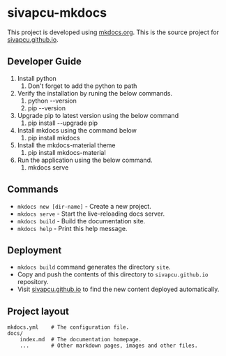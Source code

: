 # sivapcu-mkdocs

This project is developed using [mkdocs.org](http://mkdocs.org). This is the source project for [sivapcu.github.io](http://sivapcu.github.io). 

## Developer Guide
1. Install python
    1. Don't forget to add the python to path
2. Verify the installation by runing the below commands.
    1. python --version
    2. pip --version
3. Upgrade pip to latest version using the below command
    1. pip install --upgrade pip
4. Install mkdocs using the command below
    1. pip install mkdocs
5. Install the mkdocs-material theme
    1. pip install mkdocs-material
6. Run the application using the below command.
    1. mkdocs serve
    
## Commands

* `mkdocs new [dir-name]` - Create a new project.
* `mkdocs serve` - Start the live-reloading docs server.
* `mkdocs build` - Build the documentation site.
* `mkdocs help` - Print this help message.

## Deployment

* `mkdocs build` command generates the directory `site`. 
* Copy and push the contents of this directory to `sivapcu.github.io` repository.
* Visit [sivapcu.github.io](http://sivapcu.github.io) to find the new content deployed automatically.

## Project layout

    mkdocs.yml    # The configuration file.
    docs/
        index.md  # The documentation homepage.
        ...       # Other markdown pages, images and other files.
